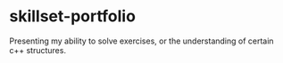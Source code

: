 # skillset-portfolio
Presenting my ability to solve exercises, or the understanding of certain c++ structures.
